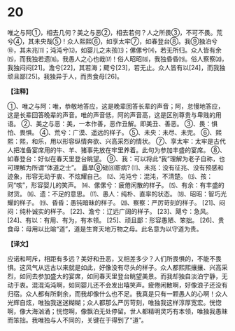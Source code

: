 # 20


唯之与阿①，相去几何？美之与恶②，相去若何？人之所畏③，不可不畏。荒兮④，其未央哉⑤！众人熙熙⑥，如享太牢⑦，如春登台⑧。我⑨独泊兮⑩，其未兆⑾；沌沌兮⑿，如婴儿之未孩⒀；傫傫兮⒁，若无所归。众人皆有余⒂，而我独若遗⒃。我愚人之心也哉⒄！俗人昭昭⒅，我独昏昏⒆。俗人察察⒇，我独闷闷[21]。澹兮[22]，其若海；飂兮[23]，若无止。众人皆有以[24]，而我独顽且鄙[25]。我独异于人，而贵食母[26]。

**【注释】**

①、唯之与阿：唯，恭敬地答应，这是晚辈回答长辈的声音；阿，怠慢地答应，这是长辈回答晚辈的声音。唯的声音低，阿的声音高，这是区别尊贵与卑贱的用语。
②、美之与恶：美，一本作善，恶作丑解。即美丑、善恶。
③、畏：惧怕、畏惧。
④、荒兮：广漠、遥远的样子。
⑤、未央：未尽、未完。
⑥、熙熙：熙，和乐，用以形容纵情奔欲、兴高采烈的情状。
⑦、享太牢：太牢是古代人把准备宴席用的牛、羊、猪事先放在牢里养着。此句为参加丰盛的宴席。
⑧、如春登台：好似在春天里登台眺望。
⑨、我：可以将此“我”理解为老子自称，也可理解为所谓“体道之士”。
矗旱础⑻窬病?
⑾、未兆：没有征兆、没有预感和迹象，形容无动于衷、不炫耀自己。
⑿、沌沌兮：混沌，不清楚。
⒀、孩：同“咳”，形容婴儿的笑声。
⒁、傫傫兮：疲倦闲散的样子。
⒂、有余：有丰盛的财货。
⒃、遗：不足的意思。
⒄、愚人：纯朴、直率的状态。
⒅、昭昭：智巧光耀的样子。
⒆、昏昏：愚钝暗昧的样子。
⒇、察察：严厉苛刻的样子。
[21]、闷闷：纯朴诚实的样子。
[22]、澹兮：辽远广阔的样子。
[23]、飓兮：急风。
[24]、有以：有用、有为，有本领。
[25]、顽且鄙：形容愚陋、笨拙。
[26]、贵食母：母用以比喻“道”，道是生育天地万物之母。此名意为以守道为贵。

**【译文】**

应诺和呵斥，相距有多远？美好和丑恶，又相差多少？人们所畏惧的，不能不畏惧。这风气从远古以来就是如此，好像没有尽头的样子。众人都熙熙攘攘、兴高采烈，如同去参加盛大的宴席，如同春天里登台眺望美景。而我却独自淡泊宁静，无动于衷。混混沌沌啊，如同婴儿还不会发出嘻笑声。疲倦闲散啊，好像浪子还没有归宿。众人都有所剩余，而我却像什么也不足。我真是只有一颗愚人的心啊！众人光辉自炫，唯独我迷迷糊糊；众人都那么严厉苛刻，唯独我这样淳厚宽宏。恍惚啊，像大海汹涌；恍惚啊，像飘泊无处停留。世人都精明灵巧有本领，唯独我愚昧而笨拙。我唯独与人不同的，关键在于得到了“道”。

